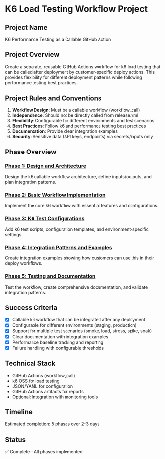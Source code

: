 # K6 Load Testing Workflow Project

## Project Name
K6 Performance Testing as a Callable GitHub Action

## Project Overview
Create a separate, reusable GitHub Actions workflow for k6 load testing that can be called after deployment by customer-specific deploy actions. This provides flexibility for different deployment patterns while following performance testing best practices.

## Project Rules and Conventions
1. **Workflow Design**: Must be a callable workflow (workflow_call)
2. **Independence**: Should not be directly called from release.yml
3. **Flexibility**: Configurable for different environments and test scenarios
4. **Best Practices**: Follow k6 and performance testing best practices
5. **Documentation**: Provide clear integration examples
6. **Security**: Sensitive data (API keys, endpoints) via secrets/inputs only

## Phase Overview

### [Phase 1: Design and Architecture](./phase-1.md)
Design the k6 callable workflow architecture, define inputs/outputs, and plan integration patterns.

### [Phase 2: Basic Workflow Implementation](./phase-2.md)
Implement the core k6 workflow with essential features and configurations.

### [Phase 3: K6 Test Configurations](./phase-3.md)
Add k6 test scripts, configuration templates, and environment-specific settings.

### [Phase 4: Integration Patterns and Examples](./phase-4.md)
Create integration examples showing how customers can use this in their deploy workflows.

### [Phase 5: Testing and Documentation](./phase-5.md)
Test the workflow, create comprehensive documentation, and validate integration patterns.

## Success Criteria
- [x] Callable k6 workflow that can be integrated after any deployment
- [x] Configurable for different environments (staging, production)
- [x] Support for multiple test scenarios (smoke, load, stress, spike, soak)
- [x] Clear documentation with integration examples
- [x] Performance baseline tracking and reporting
- [x] Failure handling with configurable thresholds

## Technical Stack
- GitHub Actions (workflow_call)
- k6 OSS for load testing
- JSON/YAML for configuration
- GitHub Actions artifacts for reports
- Optional: Integration with monitoring tools

## Timeline
Estimated completion: 5 phases over 2-3 days

## Status
✅ Complete - All phases implemented